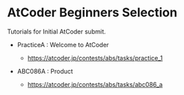 # AtCoder Beginners Selection

Tutorials for Initial AtCoder submit.

- PracticeA : Welcome to AtCoder
  - https://atcoder.jp/contests/abs/tasks/practice_1

- ABC086A : Product
  - https://atcoder.jp/contests/abs/tasks/abc086_a

